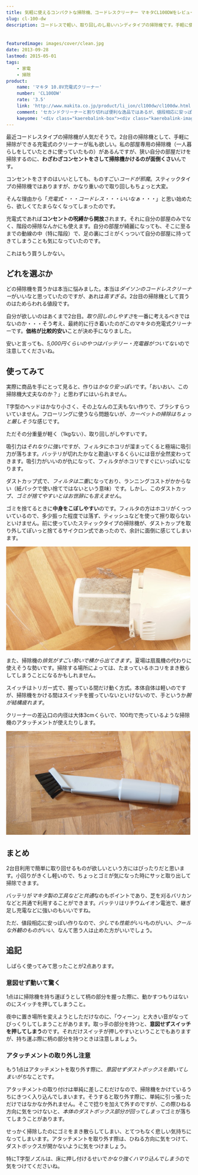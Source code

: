 ```yaml
---
title: 気軽に使えるコンパクトな掃除機、コードレスクリーナー マキタCL100DWをレビュー
slug: cl-100-dw
description: コードレスで軽い、取り回しのし易いハンディタイプの掃除機です。手軽に使えるので、2台目の掃除機として活躍してくれます。吸引力はそこそこ強いのですが、作りはとても安っぽいです。手軽ですが、使うときに気をつけるポイントがいくつかあります。


featuredimage: images/cover/clean.jpg
date: 2013-09-28
lastmod: 2015-05-01
tags: 
    - 家電
    - 掃除
product:
    name: 'マキタ 10.8V充電式クリーナー'
    number: 'CL100DW'
    rate: '3.5'
    link: 'http://www.makita.co.jp/product/li_ion/cl100dw/cl100dw.html'
    comment: 'セカンドクリーナーと割り切れば便利な逸品ではあるが、値段相応に安っぽい。'
    kaeyome: '<div class="kaerebalink-box"><div class="kaerebalink-image"><a href="http://www.amazon.co.jp/exec/obidos/ASIN/B002DCHPYM/illusionspace-22/ref=nosim/" rel="nofollow" target="_blank"><img src="https://ecx.images-amazon.com/images/I/31NiWDnKCVL._SL160_.jpg" style="border: none;" /></a></div><div class="kaerebalink-info"><div class="kaerebalink-name"><a href="http://www.amazon.co.jp/exec/obidos/ASIN/B002DCHPYM/illusionspace-22/ref=nosim/" rel="nofollow" target="_blank">マキタ 10.8V充電式クリーナー CL100DW</a><div class="kaerebalink-powered-date">posted with <a href="http://kaereba.com" rel="nofollow" target="_blank">カエレバ</a></div></div><div class="kaerebalink-detail"> マキタ     </div><div class="kaerebalink-link1"><div class="shoplinkamazon"><a href="http://www.amazon.co.jp/gp/search?keywords=CL100DW&__mk_ja_JP=%83J%83%5E%83J%83i&tag=illusionspace-22" rel="nofollow" target="_blank" title="アマゾン" >Amazonで購入</a></div><div class="shoplinkrakuten"><a href="http://hb.afl.rakuten.co.jp/hgc/0e95387f.f2aef20d.0e953880.25e412bd/?pc=http%3A%2F%2Fsearch.rakuten.co.jp%2Fsearch%2Fmall%2FCL100DW%2F-%2Ff.1-p.1-s.1-sf.0-st.A-v.2%3Fx%3D0%26scid%3Daf_ich_link_urltxt%26m%3Dhttp%3A%2F%2Fm.rakuten.co.jp%2F" rel="nofollow" target="_blank" title="楽天市場" >楽天市場で購入</a></div></div></div><div class="booklink-footer" style="clear: left"></div></div>'
---
```


最近コードレスタイプの掃除機が人気だそうで。2台目の掃除機として、手軽に掃除ができる充電式のクリーナーが私も欲しい。私の部屋専用の掃除機（一人暮らしをしていたときに使っていたもの）があるんですが、狭い自分の部屋だけを掃除するのに、<strong>わざわざコンセントをさして掃除機かけるのが面倒くさい</strong>んです。

コンセントをさすのはいいとしても、ものすごい<em>コードが邪魔</em>。スティックタイプの掃除機ではありますが、かなり重いので取り回しもちょっと大変。

そんな理由から「<em>充電式・・・コードレス・・・いいなぁ・・・</em>」と思い始めたら、欲しくてたまらなくなってしまったのです。

充電式であれば<strong>コンセントの呪縛から開放</strong>されます。それに自分の部屋のみでなく、階段の掃除なんかにも使えます。自分の部屋が綺麗になっても、そこに至るまでの動線の中（特に階段）で、足の裏にゴミがくっついて自分の部屋に持ってきてしまうことも気になっていたのです。

これはもう買うしかない。


## どれを選ぶか


どの掃除機を買うかは本当に悩みました。本当は<em>ダイソンのコードレスクリーナー</em>がいいなと思っていたのですが、あれは<em>高すぎる</em>。2台目の掃除機として買うのはためらわれる値段です。

自分が欲しいのはあくまで2台目。<em>取り回しのしやすさ</em>を一番に考えるべきではないのか・・・そう考え、最終的に行き着いたのがこのマキタの充電式クリーナーです。<strong>価格が比較的安い</strong>ことが決め手になりました。

安いと言っても、<em>5,000円くらいのやつはバッテリー・充電器がついてない</em>ので注意してくださいね。


## 使ってみて


実際に商品を手にとって見ると、作りは<em>かなり安っぽい</em>です。「おいおい、この掃除機大丈夫なのか？」と思わずにはいられません。

T字型のヘッドはかなり小さく、その上なんの工夫もない作りで、ブラシすらついていません。フローリングに使うなら問題ないが、<em>カーペットの掃除はちょっと厳しそう</em>な感じです。

ただその分重量が軽く（1kgない）、取り回しがしやすいです。

吸引力は<em>それなりに強い</em>ですが、フィルタにホコリが溜まってくると極端に吸引力が落ちます。バッテリが切れたかなと勘違いするくらいには音が全然変わってきます。吸引力がいいのが仇になって、フィルタがホコリですぐにいっぱいになります。

ダストカップ式で、<em>フィルタは二重</em>になっており、ランニングコストがかからない（紙パックで使い捨てではないという意味）です。しかし、このダストカップ、<em>ゴミが捨てやすいとはお世辞にも言えません</em>。

ゴミを捨てるときに<strong>中身をこぼしやすい</strong>のです。フィルタの方はホコリがくっついているので、多少振った程度では落ず、ティッシュなどを使って擦り取らないといけません。前に使っていたスティックタイプの掃除機が、ダストカップを取り外してぽいっと捨てるサイクロン式であったので、余計に面倒に感じてしまいます。

![マキタコードレスクリーナー　ゴミ](P9221602.jpg)

また、掃除機の<em>排気がすごい勢いで横から出てきます</em>。夏場は扇風機の代わりに使えそうな勢いです。掃除する場所によっては、たまっているホコリをまき散らしてしまうことになるかもしれません。

スイッチはトリガー式で、握っている間だけ動く方式。本体自体は軽いのですが、掃除機をかける間はスイッチを握っていないといけないので、手というか<em>腕が結構疲れます</em>。

クリーナーの差込口の内径は大体3cmくらいで、100均で売っているような掃除機のアタッチメントが使えたりします。

![マキタコードレスクリーナー　100均ノズル](P9221623.jpg)


## まとめ


2台目利用で簡単に取り回せるものが欲しいという方にはぴったりだと思います。小回りがきくし軽いので、ちょっとゴミが気になった時にサッと取り出して掃除できます。

バッテリが<em>マキタ製の工具などと共通</em>なのもポイントであり、芝を刈るバリカンなどと共通で利用することができます。バッテリはリチウムイオン電池で、継ぎ足し充電などに強いのもいいですね。

ただ、値段相応に安っぽい作りなので、<em>少しでも性能がいい</em>ものがいい、<em>クールな外観のものがいい</em>、なんて思う人は止めた方がいいでしょう。


## 追記


しばらく使ってみて思ったことが2点あります。


### 意図せず動いて驚く


1点はに掃除機を持ち運ぼうとして柄の部分を握った際に、動かすつもりはないのにスイッチを押してしまうこと。

夜中に置き場所を変えようとしただけなのに、「ウィーン」と大きい音がなってびっくりしてしまうことがあります。取っ手の部分を持つと、<strong>意図せずスイッチを押してしまう</strong>のです。それだけスイッチが押しやすいということでもありますが、持ち運ぶ際に柄の部分を持つときは注意しましょう。


### アタッチメントの取り外し注意


もう1点はアタッチメントを取り外す際に、<em>意図せずダストボックスを開いてしまいがち</em>なことです。

アタッチメントの取り付けは単純に差しこむだけなので、掃除機をかけているうちにきつく入り込んでしまいます。そうすると取り外す際に、単純に引っ張っただけではなかなか外れません。そこで捻りを加えて外すのですが、この際ひねる方向に気をつけないと、<em>本体のダストボックス部分が回ってしまって</em>ゴミが落ちてしまうことがあります。

せっかく掃除したのにゴミをまき散らしてしまい、とてつもなく悲しい気持ちになってしまいます。アタッチメントを取り外す際は、ひねる方向に気をつけて、ダストボックスが開かないように気をつけましょう。

特にT字型ノズルは、床に押し付けるせいで<em>かなり強くハマり込んでしまう</em>ので気をつけてくださいね。


  